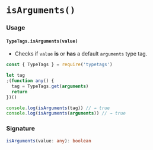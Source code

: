 # `isArguments()`

### Usage

#### `TypeTags.isArguments(value)`

- Checks if `value` **is** or **has** a default `arguments` type tag.

```js
const { TypeTags } = require('typetags')

let tag
;(function any() {
  tag = TypeTags.get(arguments)
  return
})()

console.log(isArguments(tag)) // → true
console.log(isArguments(arguments)) // → true
```

### Signature

```ts
isArguments(value: any): boolean
```

